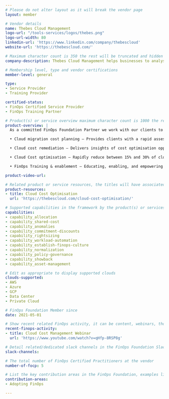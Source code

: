```yaml
---
# Please do not alter layout as it will break the vendor page
layout: member

# Vendor details
name: Thebes Cloud Management
logo-url: "/tools-services/logos/thebes.png"
logo-url-width: 80
linkedin-url: 'https://www.linkedin.com/company/thebescloud'
website-url: 'https://thebescloud.com/'

# Maximum character count is 350 the rest will be truncated and hidden automatically on your page
company-description: Thebes Cloud Management helps businesses to analyse their cloud & on-premise environments to make informed, data-driven decisions on technology investments. With customised reporting and clear insights focused on business outcomes that are aligned to client goals, we drive value whilst providing cost transparency and optimising technology spend.

# Membership level, type and vendor certifications
member-level: general

type:
- Service Provider
- Training Provider

certified-status:
- FinOps Certified Service Provider
- FinOps Training Partner

# Product(s) or service overview maximum character count is 1000 the rest will be truncated and hidden automatically on your page
product-overview: |
  As a committed FinOps Foundation Partner we work with our clients to identify where their cloud spend is, to drive efficiency and unlock investment opportunities with the following services.

  • Cloud migration cost planning – Provides clients with a rapid assessment and fully costed migration strategy with supporting business case to adopt cloud.

  • Cloud cost remediation – Delivers insights of cost optimisation opportunities including consumption trends, identifying waste and optimising commitment spend. Whilst also delivering a FinOps maturity assessment.

  • Cloud Cost optimisation – Rapidly reduce between 15% and 30% of cloud spend by developing FinOps capabilities within the organisation and performing optimisation initiatives including rightsizing, resource stop and terminations.

  • FinOps Training & enablement – Educating, enabling, and empowering clients to adopt FinOps & establish their own capability.

product-video-url:

# Related product or service resources, the titles will have associated URLs, e.g. product
product-resources:
- title: Cloud Cost Optimisation
  url: 'https://thebescloud.com/cloud-cost-optimisation/'

# Supported capabilities in the framework by the product(s) or services. Match the page-identifier per capability in order for the capability to show up on the vendor page.
capabilities:
- capability_allocation
- capability_shared-cost
- capability_anomalies
- capability_commitment-discounts
- capability_rightsizing
- capability_workload-automation
- capability_establish-finops-culture
- capability_normalization
- capability_policy-governance
- capability_showback
- capability_asset-management

# Edit as appropriate to display supported clouds
clouds-supported:
- AWS
- Azure
- GCP
- Data Center
- Private Cloud

# FinOps Foundation Member since
date: 2021-05-01

# Show recent related FinOps activity, it can be content, webinars, thought leadership and include external links
recent-finops-activity:
- title: Cloud Cost Management Webinar
  url: 'https://www.youtube.com/watch?v=qHfp-8RSP8g'

# Detail related/dedicated slack channels in the FinOps Foundation Slack
slack-channels:

# The total number of FinOps Certified Practitioners at the vendor
number-of-focp: 5

# List the key contribution areas in the FinOps Foundation, examples listed
contribution-areas:
- Adopting FinOps

---
```

